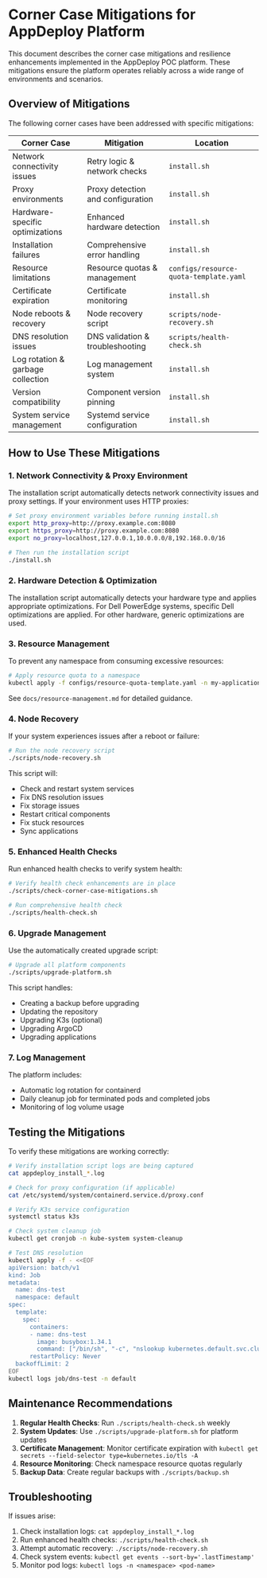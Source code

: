 # Corner Case Mitigations for AppDeploy Platform

This document describes the corner case mitigations and resilience enhancements implemented in the AppDeploy POC platform. These mitigations ensure the platform operates reliably across a wide range of environments and scenarios.

## Overview of Mitigations

The following corner cases have been addressed with specific mitigations:

| Corner Case | Mitigation | Location |
|-------------|------------|----------|
| Network connectivity issues | Retry logic & network checks | `install.sh` |
| Proxy environments | Proxy detection and configuration | `install.sh` |
| Hardware-specific optimizations | Enhanced hardware detection | `install.sh` |
| Installation failures | Comprehensive error handling | `install.sh` |
| Resource limitations | Resource quotas & management | `configs/resource-quota-template.yaml` |
| Certificate expiration | Certificate monitoring | `install.sh` |
| Node reboots & recovery | Node recovery script | `scripts/node-recovery.sh` |
| DNS resolution issues | DNS validation & troubleshooting | `scripts/health-check.sh` |
| Log rotation & garbage collection | Log management system | `install.sh` |
| Version compatibility | Component version pinning | `install.sh` |
| System service management | Systemd service configuration | `install.sh` |

## How to Use These Mitigations

### 1. Network Connectivity & Proxy Environment

The installation script automatically detects network connectivity issues and proxy settings. If your environment uses HTTP proxies:

```bash
# Set proxy environment variables before running install.sh
export http_proxy=http://proxy.example.com:8080
export https_proxy=http://proxy.example.com:8080
export no_proxy=localhost,127.0.0.1,10.0.0.0/8,192.168.0.0/16

# Then run the installation script
./install.sh
```

### 2. Hardware Detection & Optimization

The installation script automatically detects your hardware type and applies appropriate optimizations. For Dell PowerEdge systems, specific Dell optimizations are applied. For other hardware, generic optimizations are used.

### 3. Resource Management

To prevent any namespace from consuming excessive resources:

```bash
# Apply resource quota to a namespace
kubectl apply -f configs/resource-quota-template.yaml -n my-application
```

See `docs/resource-management.md` for detailed guidance.

### 4. Node Recovery

If your system experiences issues after a reboot or failure:

```bash
# Run the node recovery script
./scripts/node-recovery.sh
```

This script will:

- Check and restart system services
- Fix DNS resolution issues
- Fix storage issues
- Restart critical components
- Fix stuck resources
- Sync applications

### 5. Enhanced Health Checks

Run enhanced health checks to verify system health:

```bash
# Verify health check enhancements are in place
./scripts/check-corner-case-mitigations.sh

# Run comprehensive health check
./scripts/health-check.sh
```

### 6. Upgrade Management

Use the automatically created upgrade script:

```bash
# Upgrade all platform components
./scripts/upgrade-platform.sh
```

This script handles:

- Creating a backup before upgrading
- Updating the repository
- Upgrading K3s (optional)
- Upgrading ArgoCD
- Upgrading applications

### 7. Log Management

The platform includes:

- Automatic log rotation for containerd
- Daily cleanup job for terminated pods and completed jobs
- Monitoring of log volume usage

## Testing the Mitigations

To verify these mitigations are working correctly:

```bash
# Verify installation script logs are being captured
cat appdeploy_install_*.log

# Check for proxy configuration (if applicable)
cat /etc/systemd/system/containerd.service.d/proxy.conf

# Verify K3s service configuration
systemctl status k3s

# Check system cleanup job
kubectl get cronjob -n kube-system system-cleanup

# Test DNS resolution
kubectl apply -f - <<EOF
apiVersion: batch/v1
kind: Job
metadata:
  name: dns-test
  namespace: default
spec:
  template:
    spec:
      containers:
      - name: dns-test
        image: busybox:1.34.1
        command: ["/bin/sh", "-c", "nslookup kubernetes.default.svc.cluster.local && nslookup github.com"]
      restartPolicy: Never
  backoffLimit: 2
EOF
kubectl logs job/dns-test -n default
```

## Maintenance Recommendations

1. **Regular Health Checks**: Run `./scripts/health-check.sh` weekly
2. **System Updates**: Use `./scripts/upgrade-platform.sh` for platform updates
3. **Certificate Management**: Monitor certificate expiration with `kubectl get secrets --field-selector type=kubernetes.io/tls -A`
4. **Resource Monitoring**: Check namespace resource quotas regularly
5. **Backup Data**: Create regular backups with `./scripts/backup.sh`

## Troubleshooting

If issues arise:

1. Check installation logs: `cat appdeploy_install_*.log`
2. Run enhanced health checks: `./scripts/health-check.sh`
3. Attempt automatic recovery: `./scripts/node-recovery.sh`
4. Check system events: `kubectl get events --sort-by='.lastTimestamp'`
5. Monitor pod logs: `kubectl logs -n <namespace> <pod-name>`
